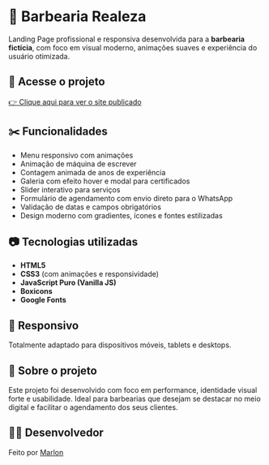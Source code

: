 # 💈 Barbearia Realeza

Landing Page profissional e responsiva desenvolvida para a **barbearia fictícia**, com foco em visual moderno, animações suaves e experiência do usuário otimizada.

## 🔗 Acesse o projeto
[👉 Clique aqui para ver o site publicado](https://seu-usuario.github.io/barbearia-realeza/)

## ✂️ Funcionalidades

- Menu responsivo com animações
- Animação de máquina de escrever
- Contagem animada de anos de experiência
- Galeria com efeito hover e modal para certificados
- Slider interativo para serviços
- Formulário de agendamento com envio direto para o WhatsApp
- Validação de datas e campos obrigatórios
- Design moderno com gradientes, ícones e fontes estilizadas

## 📷 Tecnologias utilizadas

- **HTML5**
- **CSS3** (com animações e responsividade)
- **JavaScript Puro (Vanilla JS)**
- **Boxicons**
- **Google Fonts**
  
## 📱 Responsivo

Totalmente adaptado para dispositivos móveis, tablets e desktops.

## 🧠 Sobre o projeto

Este projeto foi desenvolvido com foco em performance, identidade visual forte e usabilidade. Ideal para barbearias que desejam se destacar no meio digital e facilitar o agendamento dos seus clientes.

## 👨‍💻 Desenvolvedor

Feito por [Marlon](https://www.instagram.com/marlon_zvc/)  
